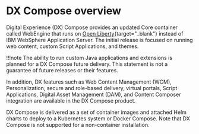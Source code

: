 # DX Compose overview

Digital Experience (DX) Compose provides an updated Core container called WebEngine that runs on [Open Liberty](https://openliberty.io/){target="_blank"} instead of IBM WebSphere Application Server. The initial release is focused on running web content, custom Script Applications, and themes.

!!!note
    The ability to run custom Java applications and extensions is planned for a DX Compose future delivery. This statement is not a guarantee of future releases or their features.

In addition, DX features such as Web Content Management (WCM), Personalization, secure and role-based delivery, virtual portals, Script Applications, Digital Asset Management (DAM), and Content Composer integration are available in the DX Compose product.

DX Compose is delivered as a set of container images and attached Helm charts to deploy to a Kubernetes system or Docker Compose. Note that DX Compose is not supported for a non-container installation.
